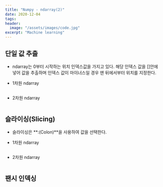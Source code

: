 ```yaml
---
title: "Numpy - ndarray(2)"
date: 2020-12-04
tags:
header:
  image: "/assets/images/code.jpg"
excerpt: "Machine learning"
---
```


## 단일 값 추출

* ndarray는 0부터 시작하는 위치 인덱스값을 가지고 있다. 해당 인덱스 값을 []안에 넣어 값을 추출하며 인덱스 값이 마이너스일 경우 맨 뒤에서부터 위치를 지정한다.

* 1차원 ndarray

<img src="{{ site.url }}{{ site.baseurl }}/assets/images/learning/numpy_ndarray15.png" alt="">

* 2차원 ndarray

<img src="{{ site.url }}{{ site.baseurl }}/assets/images/learning/numpy_ndarray16.png" alt="">



## 슬라이싱(Slicing)

* 슬라이싱은 **:(Colon)**을 사용하여 값을 선택한다.

* 1차원 ndarray

<img src="{{ site.url }}{{ site.baseurl }}/assets/images/learning/numpy_ndarray17.png" alt="">

* 2차원 ndarray

<img src="{{ site.url }}{{ site.baseurl }}/assets/images/learning/numpy_ndarray18.png" alt="">



## 팬시 인덱싱